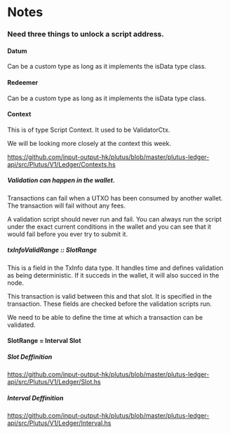# Notes

### Need three things to unlock a script address.
#### Datum
Can be a custom type as long as it implements the isData type class.
#### Redeemer
Can be a custom type as long as it implements the isData type class.
#### Context
This is of type Script Context. It used to be ValidatorCtx.

We will be looking more closely at the context this week.

https://github.com/input-output-hk/plutus/blob/master/plutus-ledger-api/src/Plutus/V1/Ledger/Contexts.hs

##### Validation can happen in the wallet.
Transactions can fail when a UTXO has been consumed by another wallet. The transaction will fail without any fees.

A validation script should never run and fail. You can always run the script under the exact current conditions in the wallet and you can see that it would fail before you ever try to submit it.

##### txInfoValidRange :: SlotRange
This is a field in the TxInfo data type. It handles time and defines validation as being deterministic. If it succeds in the wallet, it will also succed in the node.

This transaction is valid between this and that slot. It is specified in the transaction. These fields are checked before the validation scripts run.

We need to be able to define the time at which a transaction can be validated.

#### SlotRange = Interval Slot
##### Slot Deffinition
https://github.com/input-output-hk/plutus/blob/master/plutus-ledger-api/src/Plutus/V1/Ledger/Slot.hs
##### Interval Deffinition
https://github.com/input-output-hk/plutus/blob/master/plutus-ledger-api/src/Plutus/V1/Ledger/Interval.hs

